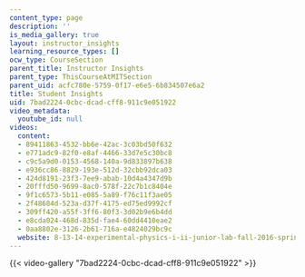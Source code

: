 ```yaml
---
content_type: page
description: ''
is_media_gallery: true
layout: instructor_insights
learning_resource_types: []
ocw_type: CourseSection
parent_title: Instructor Insights
parent_type: ThisCourseAtMITSection
parent_uid: acfc780e-5759-0f17-e6e5-6b834507e6a2
title: Student Insights
uid: 7bad2224-0cbc-dcad-cff8-911c9e051922
video_metadata:
  youtube_id: null
videos:
  content:
  - 89411863-4532-bb6e-42ac-3c03bd50f632
  - e771adc9-82f0-e8af-4466-33d7e5c30bc8
  - c9c5a9d0-0153-4568-140a-9d833897b638
  - e936cc86-8829-193e-512d-32cbb92dca03
  - 424d8191-23f3-7ee9-abab-10d4a4347d9b
  - 20fffd50-9699-8ac0-578f-22c7b1c8404e
  - 9f1c6573-5b11-e085-5a89-f76c11f3ae05
  - 2f48684d-523a-d37f-4175-ed75ed9992cf
  - 309ff420-a55f-3ff6-80f3-3d02b9e6b4dd
  - e8cda024-468d-835d-fae4-60dd4410eae2
  - 0aa8802e-3126-2b61-716a-e4824029bc9c
  website: 8-13-14-experimental-physics-i-ii-junior-lab-fall-2016-spring-2017
---
```



{{< video-gallery "7bad2224-0cbc-dcad-cff8-911c9e051922" >}}

